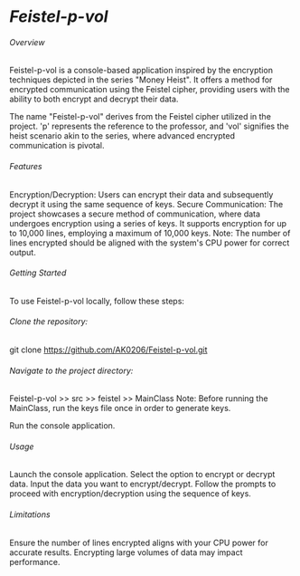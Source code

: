 # ***Feistel-p-vol***

###### Overview
Feistel-p-vol is a console-based application inspired by the encryption techniques depicted in the series "Money Heist". It offers a method for encrypted communication using the Feistel cipher, providing users with the ability to both encrypt and decrypt their data.

The name "Feistel-p-vol" derives from the Feistel cipher utilized in the project. 'p' represents the reference to the professor, and 'vol' signifies the heist scenario akin to the series, where advanced encrypted communication is pivotal.

###### Features
Encryption/Decryption: Users can encrypt their data and subsequently decrypt it using the same sequence of keys.
Secure Communication: The project showcases a secure method of communication, where data undergoes encryption using a series of keys. It supports encryption for up to 10,000 lines, employing a maximum of 10,000 keys. Note: The number of lines encrypted should be aligned with the system's CPU power for correct output.

###### Getting Started
To use Feistel-p-vol locally, follow these steps:

###### Clone the repository:
git clone https://github.com/AK0206/Feistel-p-vol.git

###### Navigate to the project directory:
Feistel-p-vol >> src >> feistel >> MainClass
Note: Before running the MainClass, run the keys file once in order to generate keys.

Run the console application.

###### Usage
Launch the console application.
Select the option to encrypt or decrypt data.
Input the data you want to encrypt/decrypt.
Follow the prompts to proceed with encryption/decryption using the sequence of keys.

###### Limitations
Ensure the number of lines encrypted aligns with your CPU power for accurate results.
Encrypting large volumes of data may impact performance.
